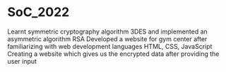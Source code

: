 # SoC_2022
Learnt symmetric cryptography algorithm 3DES and implemented an asymmetric algorithm RSA
Developed a website for gym center after familiarizing with web development languages HTML, CSS, JavaScript
Creating a website which gives us the encrypted data after providing the user input
